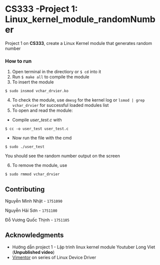 # CS333 -Project 1: Linux_kernel_module_randomNumber

Project 1 on **CS333**, create a Linux Kernel module that generates random number

### How to run
1. Open terminal in the directiory or `$ cd` into it
2. Run `$ make all` to compile the module
3. To insert the module  
```
$ sudo insmod vchar_drvier.ko
```
4. To check the module, use `dmesg` for the kernel log or `lsmod | grep vchar_drvier` for successful loaded modules list
5. To open and read the module:
  - Compile *user_test.c* with 
  ```
  $ cc -o user_test user_test.c
  ```
  - Now run the file with the cmd
  ```
  $ sudo ./user_test
  ```
  You should see the random number output on the screen

6. To remove the module, use 
```
$ sudo rmmod vchar_drvier
```

## Contributing
Nguyễn Minh Nhật    - `1751090`

Nguyễn Hải Sơn      - `1751100`

Đỗ Vương Quốc Thịnh - `1751105`


## Acknowledgments
- Hướng dẫn project 1 - Lập trình linux kernel module Youtuber Long Viet (**Unpublished video**)
- [Vimentor](https://vimentor.com/vi/lesson/gioi-thieu-khoa-hoc) on series of Linux Device Driver

